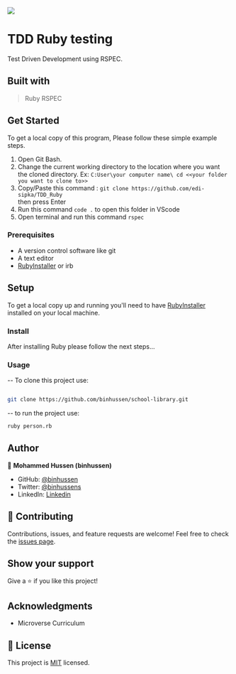 <!-- @format -->

![](https://img.shields.io/badge/Microverse-blueviolet)

# TDD Ruby testing

Test Driven Development using RSPEC.

## Built with

> Ruby
> RSPEC

## Get Started

To get a local copy of this program, Please follow these simple example steps.

1. Open Git Bash.
2. Change the current working directory to the location where you want the cloned directory.
   Ex: `C:User\your computer name\ cd <<your folder you want to clone to>>`
3. Copy/Paste this command : `git clone https://github.com/edi-sipka/TDD_Ruby`  
   then press Enter
4. Run this command `code .` to open this folder in VScode
5. Open terminal and run this command `rspec`

### Prerequisites

- A version control software like git
- A text editor
- [RubyInstaller](https://rubyinstaller.org/) or irb

## Setup

To get a local copy up and running you'll need to have [RubyInstaller](https://rubyinstaller.org/) installed on your local machine.

### Install

After installing Ruby please follow the next steps...

### Usage

-- To clone this project use:

```bash

git clone https://github.com/binhussen/school-library.git

```

-- to run the project use:

```bash
ruby person.rb
```

## Author

👤 **Mohammed Hussen (binhussen)**

- GitHub: [@binhussen](https://github.com/binhussen)
- Twitter: [@binhussens](https://twitter.com/binhussens)
- LinkedIn: [Linkedin](https://www.linkedin.com/in/binhussen/)

## 🤝 Contributing

Contributions, issues, and feature requests are welcome!
Feel free to check the [issues page](../../issues/).

## Show your support

Give a ⭐️ if you like this project!

## Acknowledgments

- Microverse Curriculum

## 📝 License

This project is [MIT](./MIT.md) licensed.
